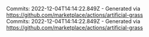 Commits: 2022-12-04T14:14:22.849Z - Generated via https://github.com/marketplace/actions/artificial-grass
<br>
Commits: 2022-12-04T14:14:22.849Z - Generated via https://github.com/marketplace/actions/artificial-grass
<br>
